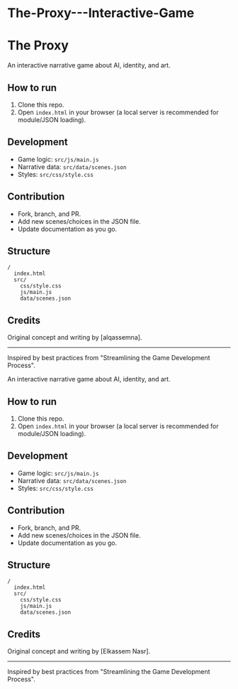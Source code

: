 # The-Proxy---Interactive-Game
# The Proxy

An interactive narrative game about AI, identity, and art.

## How to run

1. Clone this repo.
2. Open `index.html` in your browser (a local server is recommended for module/JSON loading).

## Development

- Game logic: `src/js/main.js`
- Narrative data: `src/data/scenes.json`
- Styles: `src/css/style.css`

## Contribution

- Fork, branch, and PR.
- Add new scenes/choices in the JSON file.
- Update documentation as you go.

## Structure

```
/
  index.html
  src/
    css/style.css
    js/main.js
    data/scenes.json
```

## Credits

Original concept and writing by [alqassemna].

---

Inspired by best practices from "Streamlining the Game Development Process".

An interactive narrative game about AI, identity, and art.

## How to run

1. Clone this repo.
2. Open `index.html` in your browser (a local server is recommended for module/JSON loading).

## Development

- Game logic: `src/js/main.js`
- Narrative data: `src/data/scenes.json`
- Styles: `src/css/style.css`

## Contribution

- Fork, branch, and PR.
- Add new scenes/choices in the JSON file.
- Update documentation as you go.

## Structure

```
/
  index.html
  src/
    css/style.css
    js/main.js
    data/scenes.json
```

## Credits

Original concept and writing by [Elkassem Nasr].

---

Inspired by best practices from "Streamlining the Game Development Process".
